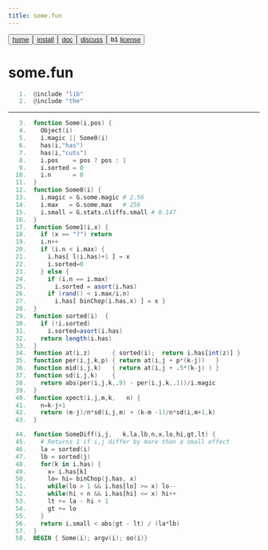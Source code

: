 ```yaml
---
title: some.fun
---
```



<button class="button button1"> 
	<a href="/fun/index">home</a> 
</button><button class="button button2"> 
	<a href="/fun/INSTALL">install</a>
</button><button class="button button1"> 
	<a href="/fun/ABOUT">doc</a> 
</button><button class="button button2"> 
	<a href="http://github.com/timm/fun/issues">discuss</a> 
</button><button class="button button1">b1 
	<a href="/fun/LICENSE">license</a> 
</button><br>

# some.fun



```awk
   1.  @include "lib"
   2.  @include "the"
```
______________________________

```awk
   3.  function Some(i,pos) {
   4.    Object(i)
   5.    i.magic || Some0(i)
   6.    has(i,"has")
   7.    has(i,"cuts")
   8.    i.pos    = pos ? pos : 1
   9.    i.sorted = 0
  10.    i.n      = 0 
  11.  }
  12.  function Some0(i) {
  13.    i.magic = G.some.magic # 2.56
  14.    i.max   = G.some.max   # 256
  15.    i.small = G.stats.cliffs.small # 0.147
  16.  }
  17.  function Some1(i,x) {
  18.    if (x == "?") return
  19.    i.n++
  20.    if (i.n < i.max) {
  21.      i.has[ l(i.has)+1 ] = x
  22.      i.sorted=0
  23.    } else {
  24.      if (i.n == i.max) 
  25.        i.sorted = asort(i.has)
  26.      if (rand() < i.max/i.n)
  27.        i.has[ binChop(i.has,x) ] = x }
  28.  }
  29.  function sorted(i)  { 
  30.    if (!i.sorted) 
  31.      i.sorted=asort(i.has) 
  32.    return length(i.has)
  33.  }
  34.  function at(i,z)      { sorted(i);  return i.has[int(z)] }
  35.  function per(i,j,k,p) { return at(i,j + p*(k-j))   }
  36.  function mid(i,j,k)   { return at(i,j + .5*(k-j) ) }
  37.  function sd(i,j,k)    {
  38.    return abs(per(i,j,k,.9) - per(i,j,k,.1))/i.magic 
  39.  }
  40.  function xpect(i,j,m,k,   n) {
  41.    n=k-j+1
  42.    return (m-j)/n*sd(i,j,m) + (k-m -1)/n*sd(i,m+1,k) 
  43.  }
```

```awk
  44.  function SomeDiff(i,j,   k,la,lb,n,x,lo,hi,gt,lt) {
  45.    # Returns 1 if i,j differ by more than a small effect
  46.    la = sorted(i)
  47.    lb = sorted(j)
  48.    for(k in i.has) {
  49.      x= i.has[k]
  50.      lo= hi= binChop(j.has, x)
  51.      while(lo > 1 && i.has[lo] >= x) lo--
  52.      while(hi < n && i.has[hi] <= x) hi++
  53.      lt += la - hi + 1
  54.      gt += lo
  55.    }
  56.    return i.small < abs(gt - lt) / (la*lb)  
  57.  }
  58.  BEGIN { Some(i); argv(i); oo(i)}
```
